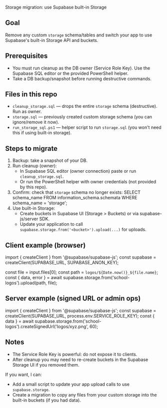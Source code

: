 Storage migration: use Supabase built-in Storage

Goal
----
Remove any custom `storage` schema/tables and switch your app to use Supabase's built-in Storage API and buckets.

Prerequisites
-------------
- You must run cleanup as the DB owner (Service Role Key). Use the Supabase SQL editor or the provided PowerShell helper.
- Take a DB backup/snapshot before running destructive commands.

Files in this repo
------------------
- `cleanup_storage.sql` — drops the entire `storage` schema (destructive). Run as owner.
- `storage.sql` — previously created custom storage schema (you can ignore/remove it now).
- `run_storage_sql.ps1` — helper script to run `storage.sql` (you won't need this if using built-in storage).

Steps to migrate
-----------------
1. Backup: take a snapshot of your DB.
2. Run cleanup (owner):
   - In Supabase SQL editor (owner connection) paste or run `cleanup_storage.sql`.
   - Or run the PowerShell helper with owner credentials (not provided by this repo).
3. Confirm: check that `storage` schema no longer exists:
   SELECT schema_name FROM information_schema.schemata WHERE schema_name = 'storage';
4. Use built-in Storage:
   - Create buckets in Supabase UI (Storage > Buckets) or via supabase-js/server SDK.
   - Update your application to call `supabase.storage.from('<bucket>').upload(...)` for uploads.

Client example (browser)
------------------------
import { createClient } from '@supabase/supabase-js';
const supabase = createClient(SUPABASE_URL, SUPABASE_ANON_KEY);

const file = input.files[0];
const path = `logos/${Date.now()}_${file.name}`;
const { data, error } = await supabase.storage.from('school-logos').upload(path, file);

Server example (signed URL or admin ops)
---------------------------------------
import { createClient } from '@supabase/supabase-js';
const supabase = createClient(SUPABASE_URL, process.env.SERVICE_ROLE_KEY);
const { data } = await supabase.storage.from('school-logos').createSignedUrl('logos/xyz.png', 60);

Notes
-----
- The Service Role Key is powerful: do not expose it to clients.
- After cleanup you may need to re-create buckets in the Supabase Storage UI if you removed them.

If you want, I can:
- Add a small script to update your app upload calls to use `supabase.storage`.
- Create a migration to copy any files from your custom storage into the built-in buckets (if you had data).
